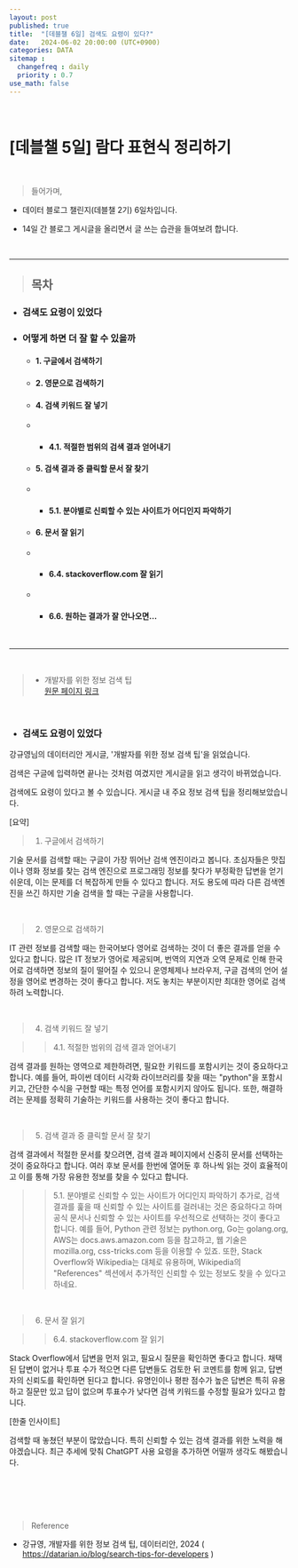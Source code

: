 ```yaml
---
layout: post
published: true
title:  "[데블챌 6일] 검색도 요령이 있다?"
date:   2024-06-02 20:00:00 (UTC+0900)
categories: DATA
sitemap :
  changefreq : daily
  priority : 0.7
use_math: false
---
```



<br />


# [데블챌 5일] 람다 표현식 정리하기



<br />

> 들어가며,

- 데이터 블로그 챌린지(데블챌 2기) 6일차입니다.

- 14일 간 블로그 게시글을 올리면서 글 쓰는 습관을 들여보려 합니다.

<br />

----

> ## 목차

* ### 검색도 요령이 있었다

* ### 어떻게 하면 더 잘 할 수 있을까
  * #### 1. 구글에서 검색하기
  * #### 2. 영문으로 검색하기
  * #### 4. 검색 키워드 잘 넣기
  * * #### 4.1. 적절한 범위의 검색 결과 얻어내기
  * #### 5. 검색 결과 중 클릭할 문서 잘 찾기
  * * #### 5.1. 분야별로 신뢰할 수 있는 사이트가 어디인지 파악하기
  * #### 6. 문서 잘 읽기
  * * #### 6.4. stackoverflow.com 잘 읽기
  * * #### 6.6. 원하는 결과가 잘 안나오면…

<br />

----

<br />

> - 개발자를 위한 정보 검색 팁 <br /> <A href = 'https://datarian.io/blog/search-tips-for-developers' > 원문 페이지 링크 </A>

<br />

* ### 검색도 요령이 있었다

강규영님의 데이터리안 게시글, '개발자를 위한 정보 검색 팁'을 읽었습니다. 

검색은 구글에 입력하면 끝나는 것처럼 여겼지만 게시글을 읽고 생각이 바뀌었습니다.

검색에도 요령이 있다고 볼 수 있습니다. 게시글 내 주요 정보 검색 팁을 정리해보았습니다.

[요약]

> 1. 구글에서 검색하기

기술 문서를 검색할 때는 구글이 가장 뛰어난 검색 엔진이라고 봅니다. 초심자들은 맛집이나 영화 정보를 찾는 검색 엔진으로 프로그래밍 정보를 찾다가 부정확한 답변을 얻기 쉬운데, 이는 문제를 더 복잡하게 만들 수 있다고 합니다. 저도 용도에 따라 다른 검색엔진을 쓰긴 하지만 기술 검색을 할 때는 구글을 사용합니다.

<br />

> 2. 영문으로 검색하기

IT 관련 정보를 검색할 때는 한국어보다 영어로 검색하는 것이 더 좋은 결과를 얻을 수 있다고 합니다. 많은 IT 정보가 영어로 제공되며, 번역의 지연과 오역 문제로 인해 한국어로 검색하면 정보의 질이 떨어질 수 있으니 운영체제나 브라우저, 구글 검색의 언어 설정을 영어로 변경하는 것이 좋다고 합니다. 저도 놓치는 부분이지만 최대한 영어로 검색하려 노력합니다.

<br />

> 4. 검색 키워드 잘 넣기

>>  4.1. 적절한 범위의 검색 결과 얻어내기

검색 결과를 원하는 영역으로 제한하려면, 필요한 키워드를 포함시키는 것이 중요하다고 합니다. 예를 들어, 파이썬 데이터 시각화 라이브러리를 찾을 때는 "python"을 포함시키고, 간단한 수식을 구현할 때는 특정 언어를 포함시키지 않아도 됩니다. 또한, 해결하려는 문제를 정확히 기술하는 키워드를 사용하는 것이 좋다고 합니다. 

<br />

> 5. 검색 결과 중 클릭할 문서 잘 찾기

검색 결과에서 적절한 문서를 찾으려면, 검색 결과 페이지에서 신중히 문서를 선택하는 것이 중요하다고 합니다. 여러 후보 문서를 한번에 열어둔 후 하나씩 읽는 것이 효율적이고 이를 통해 가장 유용한 정보를 찾을 수 있다고 합니다. 


> > 5.1. 분야별로 신뢰할 수 있는 사이트가 어디인지 파악하기
추가로, 검색 결과를 훑을 때 신뢰할 수 있는 사이트를 걸러내는 것은 중요하다고 하며 공식 문서나 신뢰할 수 있는 사이트를 우선적으로 선택하는 것이 좋다고 합니다. 예를 들어, Python 관련 정보는 python.org, Go는 golang.org, AWS는 docs.aws.amazon.com 등을 참고하고, 웹 기술은 mozilla.org, css-tricks.com 등을 이용할 수 있죠. 또한, Stack Overflow와 Wikipedia는 대체로 유용하며, Wikipedia의 "References" 섹션에서 추가적인 신뢰할 수 있는 정보도 찾을 수 있다고 하네요.

<br />

> 6. 문서 잘 읽기

> > 6.4. stackoverflow.com 잘 읽기

Stack Overflow에서 답변을 먼저 읽고, 필요시 질문을 확인하면 좋다고 합니다. 채택된 답변이 없거나 투표 수가 적으면 다른 답변들도 검토한 뒤 코멘트를 함께 읽고, 답변자의 신뢰도를 확인하면 된다고 합니다. 유명인이나 평판 점수가 높은 답변은 특히 유용하고 질문만 있고 답이 없으며 투표수가 낮다면 검색 키워드를 수정할 필요가 있다고 합니다.



[한줄 인사이트]

검색할 때 놓쳤던 부분이 많았습니다. 특히 신뢰할 수 있는 검색 결과를 위한 노력을 해야겠습니다. 최근 추세에 맞춰 ChatGPT 사용 요령을 추가하면 어떨까 생각도 해봤습니다.

<br />




<br />
<br />
<br />

> Reference
- 강규영, 개발자를 위한 정보 검색 팁, 데이터리안, 2024 (<A href = 'https://datarian.io/blog/search-tips-for-developers' >  https://datarian.io/blog/search-tips-for-developers </A>)